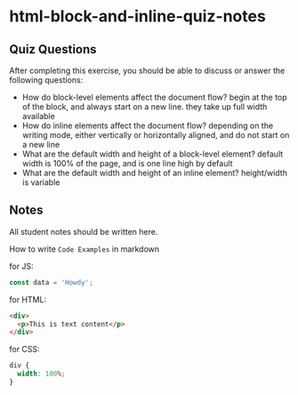 # html-block-and-inline-quiz-notes

## Quiz Questions

After completing this exercise, you should be able to discuss or answer the following questions:

- How do block-level elements affect the document flow?
  begin at the top of the block, and always start on a new line. they take up full width available
- How do inline elements affect the document flow?
  depending on the writing mode, either vertically or horizontally aligned, and do not start on a new line
- What are the default width and height of a block-level element?
  default width is 100% of the page, and is one line high by default
- What are the default width and height of an inline element?
  height/width is variable

## Notes

All student notes should be written here.

How to write `Code Examples` in markdown

for JS:

```javascript
const data = 'Howdy';
```

for HTML:

```html
<div>
  <p>This is text content</p>
</div>
```

for CSS:

```css
div {
  width: 100%;
}
```
